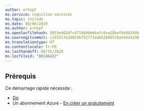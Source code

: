 ```yaml
---
author: erhopf
ms.service: cognitive-services
ms.topic: include
ms.date: 08/06/2019
ms.author: erhopf
ms.openlocfilehash: 5053ed02dfc471469b0ebafc0ce28befbdd4249b
ms.sourcegitcommit: c293217e2d829b752771dab52b96529a5442a190
ms.translationtype: HT
ms.contentlocale: fr-FR
ms.lasthandoff: 08/15/2020
ms.locfileid: "88246432"
---
```

## <a name="prerequisites"></a>Prérequis

Ce démarrage rapide nécessite :

* [Go](https://golang.org/doc/install)
* Un abonnement Azure - [En créer un gratuitement](https://azure.microsoft.com/free/cognitive-services)
